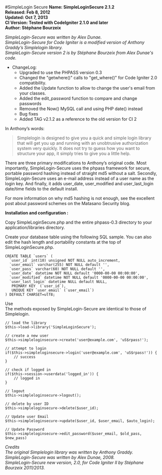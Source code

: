 #SimpleLogin Secure
**Name: SimpleLoginSecure 2.1.2**  
**Released: Feb 8, 2012**  
**Updated: Oct 7, 2013**  
**CI Version: Tested with CodeIgniter 2.1.0 and later**  
**Author: Stéphane Bourzeix**  

_SimpleLogin-Secure was written by Alex Dunae._  
_SimpleLogin-Secure for Code Igniter is a modified version of Anthony Graddy’s Simplelogin library._  
_SimpleLogin-Secure version 2 is by Stéphane Bourzeix from Alex Dunae's code._  

* ChangeLog:  
  * Upgraded to use the PHPASS version 0.3  
  * Changed the "getwhere()" calls to "get_where()" for Code Igniter 2.0 compatibility.  
  * Added the Update function to allow to change the user's email from your classes.
  * Added the edit_password function to compare and change passwords
  * Removed the Now() MySQL call and using PHP date() instead
  * Bug fixes
  * Added TAG v2.1.2 as a reference to the old version for CI 2


In Anthony’s words:  

>Simplelogin is designed to give you a quick and simple login library that will get you up and running with an unobtrusive authorization system very quickly. It does not try to guess how you want to structure your app, it simply tries to give you a little help.

There are three primary modifications to Anthony’s original code.  Most importantly, SimpleLogin-Secure uses the phpass framework for secure, portable password hashing instead of straight md5 without a salt.  Secondly, SimpleLogin-Secure uses an e-mail address instead of a user name as the login key.  And finally, it adds user_date, user_modified and user_last_login date/time fields to the default install.

For more information on why md5 hashing is not enough, see the excellent post about password schemes on the Matasano Security blog.

**Installation and configuration :**

Copy SimpleLoginSecure.php and the entire phpass-0.3 directory to your application/libraries directory.

Create your database table using the following SQL sample.  You can also edit the hash length and portability constants at the top of SimpleLoginSecure.php.

    CREATE TABLE `users` (
      `user_id` int(10) unsigned NOT NULL auto_increment,
      `user_email` varchar(255) NOT NULL default '',
      `user_pass` varchar(60) NOT NULL default '',
      `user_date` datetime NOT NULL default '0000-00-00 00:00:00',
      `user_modified` datetime NOT NULL default '0000-00-00 00:00:00',
      `user_last_login` datetime NULL default NULL,
       PRIMARY KEY  (`user_id`),
       UNIQUE KEY `user_email` (`user_email`)
    ) DEFAULT CHARSET=utf8; 


Use  
The methods exposed by SimpleLogin-Secure are identical to those of Simplelogin.

    // load the library
    $this->load->library('SimpleLoginSecure');

    // create a new user
    $this->simpleloginsecure->create('user@example.com', 'uS$rpass!');

    // attempt to login
    if($this->simpleloginsecure->login('user@example.com', 'uS$rpass!')) {
        // success
    }

    // check if logged in
    if($this->session->userdata('logged_in')) {
        // logged in
    }

    // logout
    $this->simpleloginsecure->logout();

    // delete by user ID
    $this->simpleloginsecure->delete($user_id); 

	// Update user Email
	$this->simpleloginsecure->update($user_id, $user_email, $auto_login);

	// Update Password
	$this->simpleloginsecure->edit_password($user_email, $old_pass, $new_pass)



_Credits_  
_The original Simplelogin library was written by Anthony Graddy._    
_SimpleLogin-Secure was written by Alex Dunae, 2008._  
_SimpleLogin-Secure new version, 2.0, for Code Igniter II by Stéphane Bourzeix 2011/2013._
